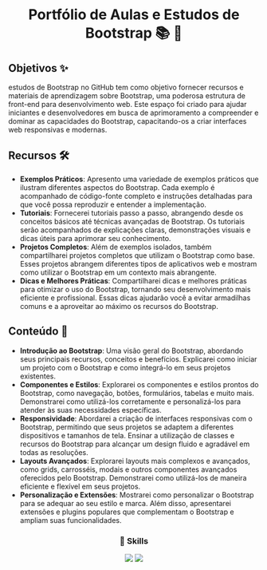 

# <div align="center">**Portfólio de Aulas e Estudos de Bootstrap** 📚 🌟</div>

## Objetivos ✨
 estudos de Bootstrap no GitHub tem como objetivo fornecer recursos e materiais de aprendizagem sobre Bootstrap, uma poderosa estrutura de front-end para desenvolvimento web. Este espaço foi criado para ajudar iniciantes e desenvolvedores em busca de aprimoramento a compreender e dominar as capacidades do Bootstrap, capacitando-os a criar interfaces web responsivas e modernas.

## Recursos 🛠️
- **Exemplos Práticos**: Apresento uma variedade de exemplos práticos que ilustram diferentes aspectos do Bootstrap. Cada exemplo é acompanhado de código-fonte completo e instruções detalhadas para que você possa reproduzir e entender a implementação.
- **Tutoriais**: Fornecerei tutoriais passo a passo, abrangendo desde os conceitos básicos até técnicas avançadas de Bootstrap. Os tutoriais serão acompanhados de explicações claras, demonstrações visuais e dicas úteis para aprimorar seu conhecimento.
- **Projetos Completos**: Além de exemplos isolados, também compartilharei projetos completos que utilizam o Bootstrap como base. Esses projetos abrangem diferentes tipos de aplicativos web e mostram como utilizar o Bootstrap em um contexto mais abrangente.
- **Dicas e Melhores Práticas**: Compartilharei dicas e melhores práticas para otimizar o uso do Bootstrap, tornando seu desenvolvimento mais eficiente e profissional. Essas dicas ajudarão você a evitar armadilhas comuns e a aproveitar ao máximo os recursos do Bootstrap.

## Conteúdo 📂
- **Introdução ao Bootstrap**: Uma visão geral do Bootstrap, abordando seus principais recursos, conceitos e benefícios. Explicarei como iniciar um projeto com o Bootstrap e como integrá-lo em seus projetos existentes.
- **Componentes e Estilos**: Explorarei os componentes e estilos prontos do Bootstrap, como navegação, botões, formulários, tabelas e muito mais. Demonstrarei como utilizá-los corretamente e personalizá-los para atender às suas necessidades específicas.
- **Responsividade**: Abordarei a criação de interfaces responsivas com o Bootstrap, permitindo que seus projetos se adaptem a diferentes dispositivos e tamanhos de tela. Ensinar a utilização de classes e recursos do Bootstrap para alcançar um design fluido e agradável em todas as resoluções.
- **Layouts Avançados**: Explorarei layouts mais complexos e avançados, como grids, carrosséis, modais e outros componentes avançados oferecidos pelo Bootstrap. Demonstrarei como utilizá-los de maneira eficiente e flexível em seus projetos.
- **Personalização e Extensões**: Mostrarei como personalizar o Bootstrap para se adequar ao seu estilo e marca. Além disso, apresentarei extensões e plugins populares que complementam o Bootstrap e ampliam suas funcionalidades.

### <div align="center">🚀 Skills</div>
<div align="center">
  <img src="https://img.shields.io/badge/HTML5-E34F26?style=for-the-badge&logo=html5&logoColor=white">
  <img src="https://img.shields.io/badge/CSS3-1572B6?style=for-the-badge&logo=css3&logoColor=white">
 
</div>

##
